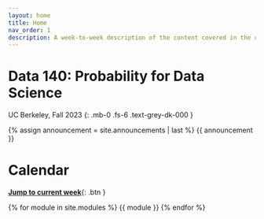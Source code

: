 ```yaml
---
layout: home
title: Home
nav_order: 1
description: A week-to-week description of the content covered in the course.
---
```


# Data 140: Probability for Data Science
UC Berkeley, Fall 2023
{: .mb-0 .fs-6 .text-grey-dk-000 }

{% assign announcement = site.announcements | last %}
{{ announcement }}

# Calendar
[**Jump to current week**](#week-1-introduction){: .btn } 

{% for module in site.modules %}
{{ module }}
{% endfor %}
